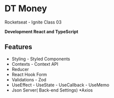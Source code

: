 # DT Money

 Rocketseat - Ignite Class 03
 
**Development React and TypeScript**

## Features

* Styling - Styled Components
* Contexts - Context API
* Reducer
* React Hook Form
* Validations - Zod
* UseEffect - UseState - UseCallback - UseMemo
* Json Server( Back-end Settings)
*Axios